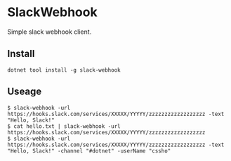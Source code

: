 # SlackWebhook

Simple slack webhook client.

## Install

```
dotnet tool install -g slack-webhook
```

## Useage

```
$ slack-webhook -url https://hooks.slack.com/services/XXXXX/YYYYY/zzzzzzzzzzzzzzzzzz -text "Hello, Slack!"
$ cat hello.txt | slack-webhook -url https://hooks.slack.com/services/XXXXX/YYYYY/zzzzzzzzzzzzzzzzzz
$ slack-webhook -url https://hooks.slack.com/services/XXXXX/YYYYY/zzzzzzzzzzzzzzzzzz -text "Hello, Slack!" -channel "#dotnet" -userName "cssho"
```
